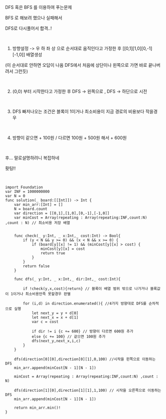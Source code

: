DFS 혹은 BFS 를 이용하여 푸는문제

BFS 로 해보려 했으나 실패해서

DFS로 다시풀어서 합격..!

​

1. 방향설정 -> 우 하 좌 상 으로 순서대로 움직인다고 가정한 후 [[0,1][1,0][0,-1][-1,0]] 배열생성

(이 순서대로 안하면 오답이 나옴 DFS에서 처음에 상단이나 왼쪽으로 가면 바로 끝나버려서 그런듯)

​

2. (0,0) 부터 시작한다고 가정한 후 DFS -> 왼쪽으로 , DFS -> 하단으로 시전

​

3. DFS 빠저나오는 조건은 블록이 1이거나 최소비용이 지금 경로의 비용보다 작을경우

​

4. 방향이 같으면 + 100원 / 다르면 100원 + 500원 해서 + 600원

​

후... 말로설명하려니 복잡하네 

홧팅!!

​

    import Foundation
    var INF = 1000000000
    var N = 0
    func solution(_ board:[[Int]]) -> Int {
        var min_arr:[Int] = []
        N = board.count
        var direction = [[0,1],[1,0],[0,-1],[-1,0]]
        var minCost = Array(repeating : Array(repeating:INF,count:N) ,count : N) // 최소비용 저장 배열


        func check(_ y:Int, _ x:Int,_ cost:Int) -> Bool{
            if (y < N && y >= 0) && (x < N && x >= 0) {
                if (board[y][x] != 1) && (minCost[y][x] > cost) {
                    minCost[y][x] = cost
                    return true    
                }
            }
            return false
        }

        func dfs(_ y:Int, _ x:Int,_ dir:Int,_ cost:Int){

            if !check(y,x,cost){return} // 블록이 배열 범위 밖으로 나가거나 블록값이 1이거나 최소비용만족 못할경우 판별

            for (i,d) in direction.enumerated(){ //4가지 방향대로 DFS를 순차적으로 실행
                let next_y = y + d[0]
                let next_x = x + d[1]
                var c = cost

                if dir != i {c += 600} // 방향이 다르면 600원 추가
                else {c += 100} // 같으면 100원 추가
                dfs(next_y,next_x,i,c)
            }
        }

        dfs(direction[0][0],direction[0][1],0,100) //시작을 왼쪽으로 이동하는 DFS
        min_arr.append(minCost[N - 1][N - 1])

        minCost = Array(repeating : Array(repeating:INF,count:N) ,count : N)

        dfs(direction[1][0],direction[1][1],1,100) // 시작을 오른쪽으로 이동하는 DFS
        min_arr.append(minCost[N - 1][N - 1])

        return min_arr.min()!
    }
